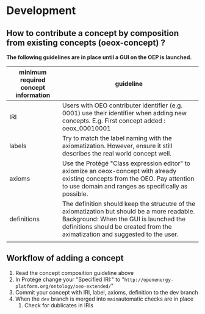 # Development

## How to contribute a concept by composition from existing concepts (oeox-concept) ?

**The following guidelines are in place until a GUI on the OEP is launched.**

|  minimum required concept information    | guideline |
|-----|-----------|
| IRI |   Users with OEO contributer identifier (e.g. 0001) use their identifier when adding new concepts. E.g. First concept added : oeox_00010001 | Second concept added : oeox_00010002        |
|   labels  |     Try to match the label naming with the axiomatization. However, ensure it still describes the real world concept well.     |
|   axioms  |     Use the Protégé "Class expression editor" to axiomize an oeox-concept with already existing concepts from the OEO. Pay attention to use domain and ranges as specifically as possible.      |
|  definitions   |    The definition should keep the strucutre of the axiomatization but should be a more readable. Background: When the GUI is launched the definitions should be created from the aximatization and suggested to the user.  |
|     |           |

## Workflow of adding a concept

1. Read the concept composition guideline above
1. In Protégé change your "Specified IRI:" to "`http://openenergy-platform.org/ontology/oeo-extended/`"
1. Commit your concept with IRI, label, axioms, definition to the dev branch
1. When the `dev` branch is merged into `main`automatic checks are in place
   1. Check for dublicates in IRIs
